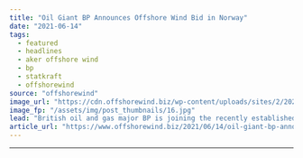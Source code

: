 ```yaml
---
title: "Oil Giant BP Announces Offshore Wind Bid in Norway"
date: "2021-06-14"
tags: 
  - featured
  - headlines
  - aker offshore wind
  - bp
  - statkraft
  - offshorewind
source: "offshorewind"
image_url: "https://cdn.offshorewind.biz/wp-content/uploads/sites/2/2021/06/14091502/offshore-wind-farm-uk_-source-BP.jpg"
image_fp: "/assets/img/post_thumbnails/16.jpg"
lead: "British oil and gas major BP is joining the recently established consortium between Statkraft"
article_url: "https://www.offshorewind.biz/2021/06/14/oil-giant-bp-announces-offshore-wind-bid-in-norway/"
---
```


---
